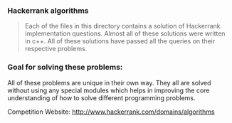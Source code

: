 ### Hackerrank algorithms

>Each of the files in this directory contains a solution of Hackerrank implementation questions. 
>Almost all of these solutions were written in c++.
>All of these solutions have passed all the queries on their respective problems. 


### Goal for solving these problems:

All of these problems are unique in their own way. They all are solved without using any special modules which helps in improving the core understanding of how to solve different programming problems.

Competition Website: http://www.hackerrank.com/domains/algorithms
